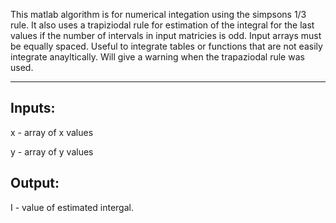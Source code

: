 This matlab algorithm is for numerical integation using the simpsons 1/3 rule. It also uses a trapiziodal rule for estimation of the integral for the last values if the number of intervals in input matricies is odd. Input arrays must be equally spaced. Useful to integrate tables or functions that are not easily integrate anayltically. Will give a warning when the trapaziodal rule was used.

---
## Inputs: ##

x - array of x values

y - array of y values

## Output: ##

I - value of estimated intergal.
